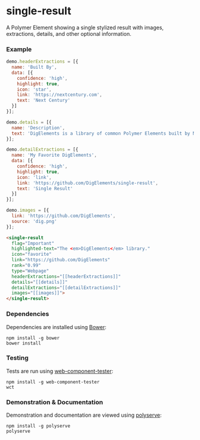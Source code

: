 # single-result

A Polymer Element showing a single stylized result with images, extractions, details, and other optional information.

### Example
```js
demo.headerExtractions = [{
  name: 'Built By',
  data: [{
    confidence: 'high',
    highlight: true,
    icon: 'star',
    link: 'https://nextcentury.com',
    text: 'Next Century'
  }]
}];

demo.details = [{
  name: 'Description',
  text: 'DigElements is a library of common Polymer Elements built by Next Century Corporation.'
}];

demo.detailExtractions = [{
  name: 'My Favorite DigElements',
  data: [{
    confidence: 'high',
    highlight: true,
    icon: 'link',
    link: 'https://github.com/DigElements/single-result',
    text: 'Single Result'
  }]
}];

demo.images = [{
  link: 'https://github.com/DigElements',
  source: 'dig.png'
}];
```

```html
<single-result
  flag="Important"
  highlighted-text="The <em>DigElements</em> library."
  icon="favorite"
  link="https://github.com/DigElements"
  rank="0.99"
  type="Webpage"
  headerExtractions="[[headerExtractions]]"
  details="[[details]]"
  detailExtractions="[[detailExtractions]]"
  images="[[images]]">
</single-result>
```

### Dependencies

Dependencies are installed using [Bower](http://bower.io/):

    npm install -g bower
    bower install

### Testing

Tests are run using [web-component-tester](https://github.com/Polymer/web-component-tester):

    npm install -g web-component-tester
    wct

### Demonstration & Documentation

Demonstration and documentation are viewed using [polyserve](https://github.com/PolymerLabs/polyserve):

    npm install -g polyserve
    polyserve

